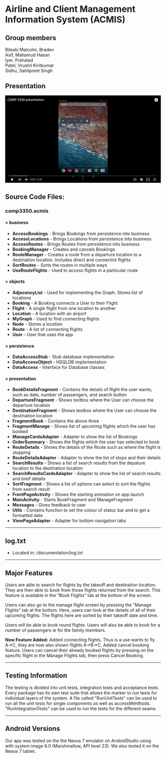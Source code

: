 # Airline and Client Management Information System (ACMIS)
## Group members
Bileski Malcolm, Braden  
Asif, Mahamud Hasan  
Iyer, Prahalad  
Patel, Vrushil Kiritkumar  
Sidhu, Sahilpreet Singh  
## Presentation
[![Presentation](./documentation/presentation-thumbnail-2.png)](https://youtu.be/iZRiVIMKmls)


## Source Code Files:
   ### comp3350.acmis

   #### \> business
   
   * **AccessBookings** - Brings Bookings from persistence into business
   * **AccessLocations** - Brings Locations from persistence into business
   * **AccessRoutes** - Brings Routes from persistence into business
   * **BookingManager** - Creates and cancels Bookings
   * **RouteManager** - Creates a route from a departure location to a destination location. Includes direct and connectint flights
   * **SortRoutes** - Sorts the routes in multiple ways
   * **UseRouteFlights** - Used to access flights in a particular route 
   
   #### \> objects
   * **AdjacencyList** - Used for implementing the Graph. Stores list of locations
   * **Booking** - A Booking connects a User to their Flight
   * **Flight** - A single flight from one location to another
   * **Location** - A location with an airport
   * **MyGraph** - Used to find connecting flights
   * **Node** - Stores a location
   * **Route** - A list of connecting flights
   * **User** - User that uses the app
   
   #### \> persistence
   * **DataAccessStub** - Stub database implementation
   * **DataAccessObject** - HSQLDB implementation
   * **DataAccess** - Interface for Database classes 
   #### \> presentation
   * **BookDetailsFragment** - Contains the details of flight the user wants, such as date, number of passengers, and search button
   * **DepartureFragment** - Shows textbox where the User can choose the departure location
   * **DestinationFragment** - Shows textbox where the User can choose the destination location
   * **FragmentBook** - Contains the above three
   * **FragmentManage** - Shows list of upcoming flights which the user has booked
   * **ManageCardsAdapter** - Adapter to show the list of Bookings
   * **OrderSummary** - Shows the flights which the user has selected to book
   * **RouteDetails** - Shows the details of the Route such as where the flight is stopping
   * **RouteDetailsAdapter** - Adapter to show the list of stops and their details
   * **SearchResults** - Shows a list of search results from the depature location to the destination location
   * **SearchResultsCardsAdapter** - Adapter to show the list of search results and breif details
   * **SortFragment** - Shows a list of options can select to sort the flights from search result
   * **FrontPageActivity** - Shows the starting animation on app launch
   * **MainActivity** - Starts BookFragment and ManageFragment
   * **Messages** - Gives feedback to user
   * **Utils** - Contains function to set the colour of statuc bar and to get a formatted date
   * **ViewPageAdapter** - Adapter for bottom navigation tabs

---

## log.txt
* Located in: /documentation/log.txt

---

## Major Features
Users are able to search for flights by the takeoff and destination location. They are then able to book from those flights returned from the search. This feature is available in the "Book Flights" tab at the bottom of the screen.

Users can also go to the manage flight screen by pressing the "Manage Flights" tab at the bottom. Here, users can look at the details of all of their upcoming flights. The flights here are sorted by their takeoff date and time.

Users will be able to book round flights. Users will also be able to book for a number of passengers ie for the family members.

**New Feature Added:** Added connecting flights. Thus is a use wants to fly A->C, they are now also shown flights A->B->C. Added cancel booking feature. Users can cancel their already booked flights by pressing on the specific flight in the Manage Flights tab, then press Cancel Booking.

---

## Testing Information
The testing is divided into unit tests, integration tests and acceptance tests. Every package has its own test suite that allows the marker to run tests for individual layers of the system. A file called "RunUnitTests" can be used to run all the unit tests for single components as well as accessMehthods. "RunIntegrationTests" can be used to run the tests for the different seams.

---

## Android Versions
Our app was tested on the the Nexus 7 emulator on AndoidStudio using with system image 6.0 (Marshmallow, API level 23). We also tested it on the Nexus 7 tablet.
